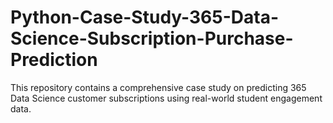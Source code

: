 # Python-Case-Study-365-Data-Science-Subscription-Purchase-Prediction
This repository contains a comprehensive case study on predicting 365 Data Science customer subscriptions using real-world student engagement data.
